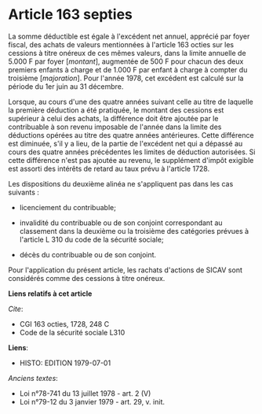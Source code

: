 # Article 163 septies

La somme déductible est égale à l'excédent net annuel, apprécié par foyer fiscal, des achats de valeurs mentionnées à
l'article 163 octies sur les cessions à titre onéreux de ces mêmes valeurs, dans la limite annuelle de 5.000 F par foyer
[*montant*], augmentée de 500 F pour chacun des deux premiers enfants à charge et de 1.000 F par enfant à charge à compter du
troisième [*majoration*]. Pour l'année 1978, cet excédent est calculé sur la période du 1er juin au 31 décembre.

Lorsque, au cours d'une des quatre années suivant celle au titre de laquelle la première déduction a été pratiquée, le
montant des cessions est supérieur à celui des achats, la différence doit être ajoutée par le contribuable à son revenu
imposable de l'année dans la limite des déductions opérées au titre des quatre années antérieures. Cette différence est
diminuée, s'il y a lieu, de la partie de l'excédent net qui a dépassé au cours des quatre années précédentes les limites de
déduction autorisées. Si cette différence n'est pas ajoutée au revenu, le supplément d'impôt exigible est assorti des
intérêts de retard au taux prévu à l'article 1728.

Les dispositions du deuxième alinéa ne s'appliquent pas dans les cas suivants :

- licenciement du contribuable;

- invalidité du contribuable ou de son conjoint correspondant au classement dans la deuxième ou la troisième des catégories
prévues à l'article L 310 du code de la sécurité sociale;

- décès du contribuable ou de son conjoint.

Pour l'application du présent article, les rachats d'actions de SICAV sont considérés comme des cessions à titre onéreux.

**Liens relatifs à cet article**

_Cite_:

  - CGI 163 octies, 1728, 248 C
  - Code de la sécurité sociale L310

**Liens**:

  - HISTO: EDITION 1979-07-01

_Anciens textes_:

  - Loi n°78-741 du 13 juillet 1978 - art. 2 (V)
  - Loi n°79-12 du 3 janvier 1979 - art. 29, v. init.
